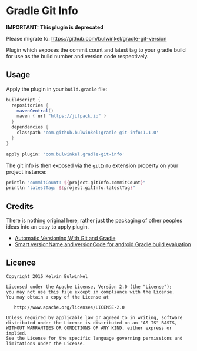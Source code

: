 Gradle Git Info
===============
**IMPORTANT: This plugin is deprecated** 

Please migrate to: https://github.com/bulwinkel/gradle-git-version

Plugin which exposes the commit count and latest tag to your gradle build for use as the build
number and version code respectively.

Usage
-----
Apply the plugin in your `build.gradle` file:

```groovy
buildscript {
  repositories {
    mavenCentral()
    maven { url "https://jitpack.io" }
  }
  dependencies {
    classpath 'com.github.bulwinkel:gradle-git-info:1.1.0'
  }
}

apply plugin: 'com.bulwinkel.gradle-git-info'
```

The git info is then exposed via the `gitInfo` extension property on your project instance:

```groovy
println "commitCount: ${project.gitInfo.commitCount}"
println "latestTag: ${project.gitInfo.latestTag}"
```

Credits
-------
There is nothing original here, rather just the packaging of other peoples ideas 
into an easy to apply plugin.

- [Automatic Versioning With Git and Gradle](http://ryanharter.com/blog/2013/07/30/automatic-versioning-with-git-and-gradle/)
- [Smart versionName and versionCode for android Gradle build evaluation](https://gist.github.com/tprochazka/36517db854f9046f0b9c)


Licence
-------

    Copyright 2016 Kelvin Bulwinkel

    Licensed under the Apache License, Version 2.0 (the "License");
    you may not use this file except in compliance with the License.
    You may obtain a copy of the License at

       http://www.apache.org/licenses/LICENSE-2.0

    Unless required by applicable law or agreed to in writing, software
    distributed under the License is distributed on an "AS IS" BASIS,
    WITHOUT WARRANTIES OR CONDITIONS OF ANY KIND, either express or implied.
    See the License for the specific language governing permissions and
    limitations under the License.